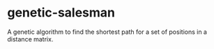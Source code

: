 # genetic-salesman

A  genetic algorithm to find the shortest path for a set of positions in a distance matrix.
